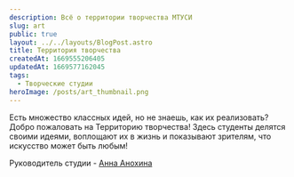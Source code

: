 ```yaml
---
description: Всё о территории творчества МТУСИ
slug: art
public: true
layout: ../../layouts/BlogPost.astro
title: Территория творчества
createdAt: 1669555206405
updatedAt: 1669577162045
tags:
  - Творческие студии
heroImage: /posts/art_thumbnail.png
---
```



Есть множество классных идей, но не знаешь, как их реализовать? Добро пожаловать на Территорию творчества! Здесь студенты делятся своими идеями, воплощают их в жизнь и показывают зрителям, что искусство может быть любым! 

Руководитель студии - [Анна Анохина](https://vk.com/anna_an_na)